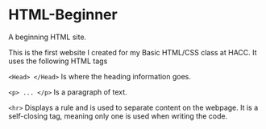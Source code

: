 # HTML-Beginner
A beginning HTML site.

This is the first website I created for my Basic HTML/CSS class at HACC. It uses the following HTML tags

```<Head> </Head>``` Is where the heading information goes.

```<p> ... </p>``` Is a paragraph of text.

```<hr>``` Displays a rule and is used to separate content on the webpage. It is a self-closing tag, meaning only one is used when writing the code.

